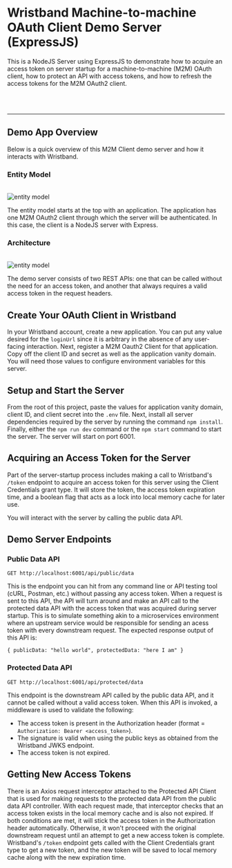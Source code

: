 # Wristband Machine-to-machine OAuth Client Demo Server (ExpressJS)

This is a NodeJS Server using ExpressJS to demonstrate how to acquire an access token on server startup for a machine-to-machine (M2M) OAuth client, how to protect an API with access tokens, and how to refresh the access tokens for the M2M OAuth2 client.

<br/>
<br>
<hr />

## Demo App Overview

Below is a quick overview of this M2M Client demo server and how it interacts with Wristband.

### Entity Model
<br>

<picture>
  <source media="(prefers-color-scheme: dark)" srcset="https://assets.wristband.dev/docs/m2m-client-expressjs-demo-app/m2m-client-expressjs-demo-app-entity-model-dark.png">
  <source media="(prefers-color-scheme: light)" srcset="https://assets.wristband.dev/docs/m2m-client-expressjs-demo-app/m2m-client-expressjs-demo-app-entity-model-light.png">
  <img alt="entity model" src="https://assets.wristband.dev/docs/m2m-client-expressjs-demo-app/m2m-client-expressjs-demo-app-entity-model-light.png">
</picture>

The entity model starts at the top with an application.  The application has one M2M OAuth2 client through which the server will be authenticated.  In this case, the client is a NodeJS server with Express.

### Architecture
<br>

<picture>
  <source media="(prefers-color-scheme: dark)" srcset="https://assets.wristband.dev/docs/m2m-client-expressjs-demo-app/m2m-client-expressjs-demo-app-architecture-dark.png">
  <source media="(prefers-color-scheme: light)" srcset="https://assets.wristband.dev/docs/m2m-client-expressjs-demo-app/m2m-client-expressjs-demo-app-architecture-light.png">
  <img alt="entity model" src="https://assets.wristband.dev/docs/m2m-client-expressjs-demo-app/m2m-client-expressjs-demo-app-architecture-light.png">
</picture>

The demo server consists of two REST APIs: one that can be called without the need for an access token, and another that always requires a valid access token in the request headers.

## Create Your OAuth Client in Wristband

In your Wristband account, create a new application. You can put any value desired for the `loginUrl` since it is arbitrary in the absence of any user-facing interaction. Next, register a M2M Oauth2 Client for that application.  Copy off the client ID and secret as well as the application vanity domain.  You will need those values to configure environment variables for this server.

## Setup and Start the Server

From the root of this project, paste the values for application vanity domain, client ID, and client secret into the `.env` file.  Next, install all server dependencies required by the server by running the command `npm install`. Finally, either the `npm run dev` command or the `npm start` command to start the server.  The server will start on port 6001.

## Acquiring an Access Token for the Server

Part of the server-startup process includes making a call to Wristband's `/token` endpoint to acquire an access token for this server using the Client Credentials grant type.  It will store the token, the access token expiration time, and a boolean flag that acts as a lock into local memory cache for later use.

You will interact with the server by calling the public data API.

## Demo Server Endpoints

### Public Data API

`GET http://localhost:6001/api/public/data`

This is the endpoint you can hit from any command line or API testing tool (cURL, Postman, etc.) without passing any access token.  When a request is sent to this API, the API will turn around and make an API call to the protected data API with the access token that was acquired during server startup.  This is to simulate something akin to a microservices environment where an upstream service would be responsible for sending an acess token with every downstream request. The expected response output of this API is:

`{ publicData: "hello world", protectedData: "here I am" }`

### Protected Data API

`GET http://localhost:6001/api/protected/data`

This endpoint is the downstream API called by the public data API, and it cannot be called without a valid access token.  When this API is invoked, a middleware is used to validate the following:
- The access token is present in the Authorization header (format = `Authorization: Bearer <access_token>`).
- The signature is valid when using the public keys as obtained from the Wristband JWKS endpoint.
- The access token is not expired.

## Getting New Access Tokens

There is an Axios request interceptor attached to the Protected API Client that is used for making requests to the protected data API from the public data API controller.  With each request made, that interceptor checks that an access token exists in the local memory cache and is also not expired.  If both conditions are met, it will stick the access token in the Authorization header automatically.  Otherwise, it won't proceed with the original downstream request until an attempt to get a new access token is complete.  Wristband's `/token` endpoint gets called with the Client Credentials grant type to get a new token, and the new token will be saved to local memory cache along with the new expiration time.
